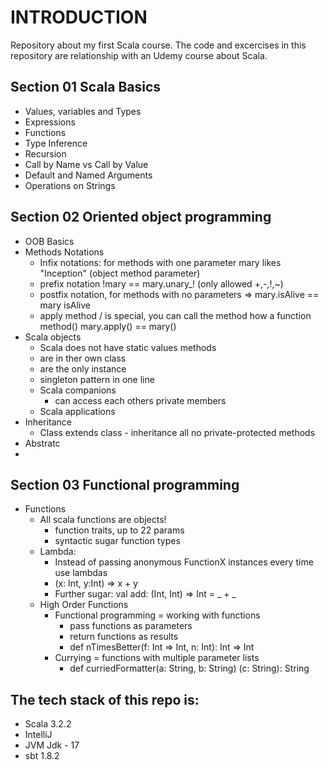 # INTRODUCTION
Repository about my first Scala course.
The code and excercises in this repository are relationship with an Udemy course about Scala.

## Section 01 Scala Basics
* Values, variables and Types
* Expressions
* Functions
* Type Inference
* Recursion
* Call by Name vs Call by Value
* Default and Named Arguments
* Operations on Strings

## Section 02 Oriented object programming
* OOB Basics
* Methods Notations
  * Infix notations: for methods with one parameter mary likes "Inception" (object method parameter)
  * prefix notation !mary == mary.unary_! (only allowed +,-,!,~)
  * postfix notation, for methods with no parameters => mary.isAlive == mary isAlive
  * apply method / is special, you can call the method how a function method() mary.apply() == mary()
* Scala objects
  * Scala does not have static values methods
  * are in ther own class
  * are the only instance
  * singleton pattern in one line
  * Scala companions
    * can access each others private members
  * Scala applications
* Inheritance
  * Class extends class - inheritance all no private-protected methods
* Abstratc
* 
## Section 03 Functional programming
* Functions
  * All scala functions are objects!
    * function traits, up to 22 params
    * syntactic sugar function types
  * Lambda:
    * Instead of passing anonymous FunctionX instances every time use lambdas
    * (x: Int, y:Int) => x + y
    * Further sugar: val add: (Int, Int) => Int = _ + _
  * High Order Functions
    * Functional programming = working with functions
      * pass functions as parameters
      * return functions as results
      * def nTimesBetter(f: Int => Int, n: Int): Int => Int
    * Currying = functions with multiple parameter lists
      * def curriedFormatter(a: String, b: String) (c: String): String

## The tech stack of this repo is:
* Scala 3.2.2
* IntelliJ
* JVM Jdk - 17
* sbt 1.8.2
